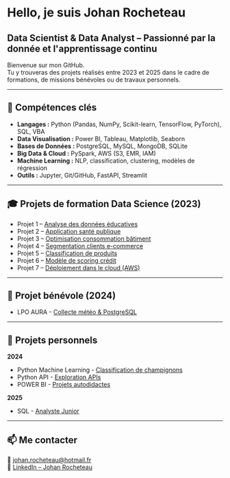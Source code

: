 # Hello, je suis Johan Rocheteau  
## Data Scientist & Data Analyst – Passionné par la donnée et l'apprentissage continu

Bienvenue sur mon GitHub.  
Tu y trouveras des projets réalisés entre 2023 et 2025 dans le cadre de formations, de missions bénévoles ou de travaux personnels.

---

## 🧠 Compétences clés

- **Langages :** Python (Pandas, NumPy, Scikit-learn, TensorFlow, PyTorch), SQL, VBA  
- **Data Visualisation :** Power BI, Tableau, Matplotlib, Seaborn  
- **Bases de Données :** PostgreSQL, MySQL, MongoDB, SQLite  
- **Big Data & Cloud :** PySpark, AWS (S3, EMR, IAM)  
- **Machine Learning :** NLP, classification, clustering, modèles de régression  
- **Outils :** Jupyter, Git/GitHub, FastAPI, Streamlit  

---

## 🎓 Projets de formation Data Science (2023)

- Projet 1 – [Analyse des données éducatives](https://github.com/JohanRocheteau/Formation_DS_P1_Analyse_Donnees_Education)  
- Projet 2 – [Application santé publique](https://github.com/JohanRocheteau/Formation_DS_P2_Application_Sante_Publique)  
- Projet 3 – [Optimisation consommation bâtiment](https://github.com/JohanRocheteau/Formation_DS_P3_Optimisation_Consommation_Batiments)  
- Projet 4 – [Segmentation clients e-commerce](https://github.com/JohanRocheteau/Formation_DS_P4_Analyse_Clients_E-commerce)  
- Projet 5 – [Classification de produits](https://github.com/JohanRocheteau/Formation_DS_P5_Classif_Biens_Consommation)  
- Projet 6 – [Modèle de scoring crédit](https://github.com/JohanRocheteau/Formation_DS_P6_ML_Scoring_Credit)  
- Projet 7 – [Déploiement dans le cloud (AWS)](https://github.com/JohanRocheteau/Formation_DS_P7_Deploy_Modele_Cloud)  

---

## 🤝 Projet bénévole (2024)

- LPO AURA - [Collecte météo & PostgreSQL](https://github.com/JohanRocheteau/LPO_AURA_Benevolat_Collecte_Donnees_Meteorologiques)

---

## 🧪 Projets personnels

**2024**
- Python Machine Learning - [Classification de champignons](https://github.com/JohanRocheteau/Projet_Perso_Classification_Champignons_Machine_Learning)  
- Python API - [Exploration APIs](https://github.com/JohanRocheteau/Projet_Perso_Upskilling_APIs_Python_PowerBI)  
- POWER BI - [Projets autodidactes](https://github.com/JohanRocheteau/Portfolio-PowerBI-2024)  

**2025**
- SQL - [Analyste Junior](https://github.com/JohanRocheteau/portfolio-sql-2025)
---

## 📫 Me contacter

📧 johan.rocheteau@hotmail.fr  
🔗 [LinkedIn – Johan Rocheteau](https://www.linkedin.com/in/johan-rocheteau)
